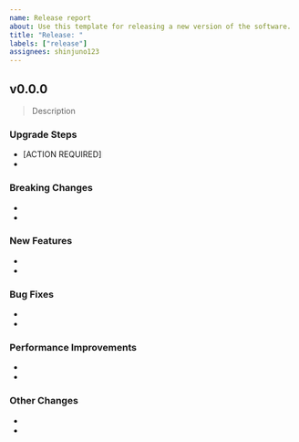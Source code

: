 ```yaml
---
name: Release report
about: Use this template for releasing a new version of the software.
title: "Release: "
labels: ["release"]
assignees: shinjuno123
---
```


## v0.0.0

> Description

### Upgrade Steps
* [ACTION REQUIRED]
* 

### Breaking Changes
* 
* 

<!-- Add issues -->
### New Features
* 
* 

<!-- Add issues -->
### Bug Fixes 
* 
* 

### Performance Improvements
* 
* 

### Other Changes
* 
* 